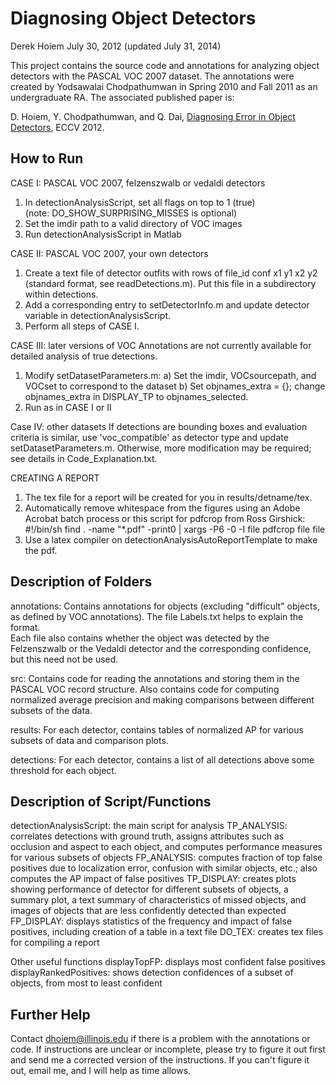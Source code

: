 # Diagnosing Object Detectors

Derek Hoiem
July 30, 2012 (updated July 31, 2014)

This project contains the source code and annotations for analyzing object
detectors with the PASCAL VOC 2007 dataset.  The annotations were created
by Yodsawalai Chodpathumwan in Spring 2010 and Fall 2011 as an undergraduate
RA.  The associated published paper is:

D. Hoiem, Y. Chodpathumwan, and Q. Dai, 
[Diagnosing Error in Object Detectors](http://dhoiem.web.engr.illinois.edu/publications/eccv2012_detanalysis_derek.pdf), ECCV 2012.


##  How to Run 

CASE I: PASCAL VOC 2007, felzenszwalb or vedaldi detectors
1) In detectionAnalysisScript, set all flags on top to 1 (true)  
    (note: DO_SHOW_SURPRISING_MISSES is optional)
2) Set the imdir path to a valid directory of VOC images
3) Run detectionAnalysisScript in Matlab

CASE II: PASCAL VOC 2007, your own detectors
1) Create a text file of detector outfits with rows of 
   file_id conf x1 y1 x2 y2 (standard format, see readDetections.m).
   Put this file in a subdirectory within detections.
2) Add a corresponding entry to setDetectorInfo.m and update detector variable in 
   detectionAnalysisScript.
3) Perform all steps of CASE I.

CASE III: later versions of VOC
Annotations are not currently available for detailed analysis of true detections.
1) Modify setDatasetParameters.m: 
   a) Set the imdir, VOCsourcepath, and VOCset to correspond to the dataset
   b) Set objnames_extra = {};  change objnames_extra in DISPLAY_TP to 
      objnames_selected.
2) Run as in CASE I or II

Case IV: other datasets
If detections are bounding boxes and evaluation criteria is similar, use 'voc_compatible'
as detector type and update setDatasetParameters.m.  Otherwise, more modification may be
required; see details in Code_Explanation.txt.  

CREATING A REPORT
1) The tex file for a report will be created for you in results/detname/tex.  
2) Automatically remove whitespace from the figures using an Adobe Acrobat 
   batch process or this script for pdfcrop from Ross Girshick:
      #!/bin/sh
      find . -name "*.pdf" -print0 | xargs -P6 -0 -I file pdfcrop file file
3) Use a latex compiler on detectionAnalysisAutoReportTemplate to make the pdf.


##  Description of Folders 

annotations: 
Contains annotations for objects (excluding "difficult" objects, as defined
by VOC annotations).  The file Labels.txt helps to explain the format.  
Each file also contains whether the object was detected by the Felzenszwalb
or the Vedaldi detector and the corresponding confidence, but this need not
be used.

src: 
Contains code for reading the annotations and storing them in the PASCAL VOC
record structure.  Also contains code for computing normalized average 
precision and making comparisons between different subsets of the data.

results: 
For each detector, contains tables of normalized AP for various subsets of 
data and comparison plots.

detections: 
For each detector, contains a list of all detections above some threshold
for each object.


##  Description of Script/Functions 

detectionAnalysisScript: the main script for analysis
  TP_ANALYSIS: correlates detections with ground truth, assigns attributes
               such as occlusion and aspect to each object, and computes
               performance measures for various subsets of objects
  FP_ANALYSIS: computes fraction of top false positives due to localization
               error, confusion with similar objects, etc.; also computes
               the AP impact of false positives
  TP_DISPLAY:  creates plots showing performance of detector for different
               subsets of objects, a summary plot, a text summary of 
               characteristics of missed objects, and images of objects
               that are less confidently detected than expected 
  FP_DISPLAY:  displays statistics of the frequency and impact of false 
               positives, including creation of a table in a text file
  DO_TEX:      creates tex files for compiling a report

Other useful functions
  displayTopFP: displays most confident false positives
  displayRankedPositives: shows detection confidences of a subset of objects, 
                          from most to least confident


##  Further Help 
Contact dhoiem@illinois.edu if there is a problem with the annotations or code.
If instructions are unclear or incomplete, please try to figure it out first and
send me a corrected version of the instructions.  If you can't figure it out,
email me, and I will help as time allows.
 


 

